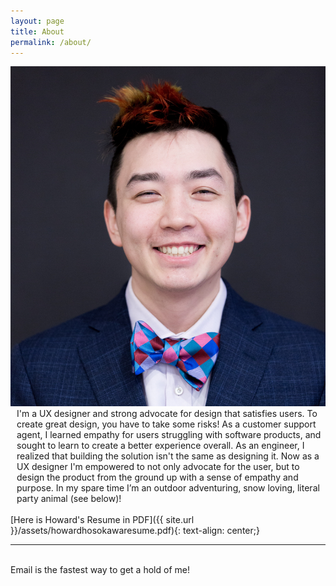 ```yaml
---
layout: page
title: About
permalink: /about/
---
```


<img class="col one left" src="/img/HowardhosokawaHS.jpg">

<div class="indentme on_text_left" style="padding-left: 10px">
I'm a UX designer and strong advocate for design that satisfies users. To create great design, you have to take some risks! As a customer support agent, I learned empathy for users struggling with software products, and sought to learn to create a better experience overall. As an engineer, I realized that building the solution isn't the same as designing it. Now as a UX designer I'm empowered to not only advocate for the user, but to design the product from the ground up with a sense of empathy and purpose. In my spare time I’m an outdoor adventuring, snow loving, literal party animal (see below)!
</div> 
<div>
	<div class="img_row">
		<img class="col three" src="{{ site.baseurl }}/img/awoo.jpg" alt="" title="example image"/>
	</div>
</div>
<!-- <div class="col three caption">
	This image can also have a caption. It's like magic. 
</div> -->
[Here is Howard's Resume in PDF]({{ site.url }}/assets/howardhosokawaresume.pdf){: text-align: center;}
<br/>
<hr/>
<br/>
<span class="contacticon center">
	<a href="mailto:howardhosokawa@gmail.com"><i class="fa fa-envelope-square"></i></a>
	<a href="https://github.com" target="_blank"><i class="fa fa-github-square"></i></a>
	<a href="https://www.linkedin.com/howardhosokawa" target="_blank"><i class="fa fa-linkedin-square"></i></a>
	<!-- <a href="http://tumblr.com" target="_blank"><i class="fa fa-tumblr-square"></i></a>
	<a href="https://twitter.com" target="_blank"><i class="fa fa-twitter-square"></i></a> -->
</span>

<div class="col three caption">
	Email is the fastest way to get a hold of me!
</div>

